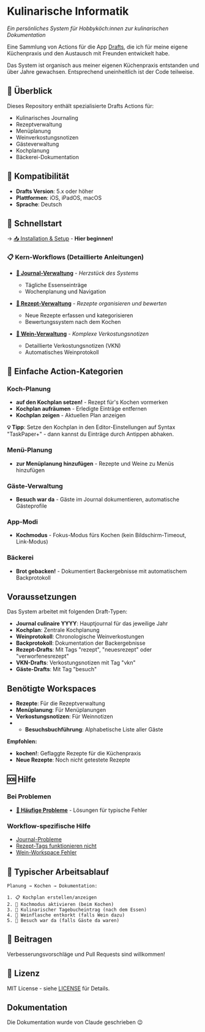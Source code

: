 # Kulinarische Informatik

*Ein persönliches System für Hobbyköch:innen zur kulinarischen Dokumentation*

Eine Sammlung von Actions für die App [Drafts](https://getdrafts.com), die ich für meine eigene Küchenpraxis und den Austausch mit Freunden entwickelt habe. 

Das System ist organisch aus meiner eigenen Küchenpraxis entstanden und über Jahre gewachsen. Entsprechend uneinheitlich ist der Code teilweise.

## 🍳 Überblick

Dieses Repository enthält spezialisierte Drafts Actions für:
- Kulinarisches Journaling
- Rezeptverwaltung
- Menüplanung
- Weinverkostungsnotizen
- Gästeverwaltung
- Kochplanung
- Bäckerei-Dokumentation

## 📱 Kompatibilität

- **Drafts Version**: 5.x oder höher
- **Plattformen**: iOS, iPadOS, macOS
- **Sprache**: Deutsch

## 🚀 Schnellstart

-> [📥 Installation & Setup](docs/installation.md) - **Hier beginnen!**


### 📋 Kern-Workflows (Detaillierte Anleitungen)
- **[📝 Journal-Verwaltung](actions/journal-verwaltung/README.md)** - *Herzstück des Systems*
  - Tägliche Essenseinträge
  - Wochenplanung und Navigation
  
- **[🍳 Rezept-Verwaltung](actions/rezept-verwaltung/README.md)** - *Rezepte organisieren und bewerten*
  - Neue Rezepte erfassen und kategorisieren
  - Bewertungssystem nach dem Kochen

- **[🍷 Wein-Verwaltung](actions/wein-verwaltung/README.md)** - *Komplexe Verkostungsnotizen*
  - Detaillierte Verkostungsnotizen (VKN)
  - Automatisches Weinprotokoll

## 📂 Einfache Action-Kategorien

### Koch-Planung
- **auf den Kochplan setzen!** - Rezept für's Kochen vormerken
- **Kochplan aufräumen** - Erledigte Einträge entfernen  
- **Kochplan zeigen** - Aktuellen Plan anzeigen

**💡 Tipp**: Setze den Kochplan in den Editor-Einstellungen auf Syntax "TaskPaper+" - dann kannst du Einträge durch Antippen abhaken. 

### Menü-Planung
- **zur Menüplanung hinzufügen** - Rezepte und Weine zu Menüs hinzufügen

### Gäste-Verwaltung  
- **Besuch war da** - Gäste im Journal dokumentieren, automatische Gästeprofile

### App-Modi
- **Kochmodus** - Fokus-Modus fürs Kochen (kein Bildschirm-Timeout, Link-Modus)

### Bäckerei
- **Brot gebacken!** - Dokumentiert Backergebnisse mit automatischem Backprotokoll

## Voraussetzungen

Das System arbeitet mit folgenden Draft-Typen:
- **Journal culinaire YYYY**: Hauptjournal für das jeweilige Jahr
- **Kochplan**: Zentrale Kochplanung
- **Weinprotokoll**: Chronologische Weinverkostungen
- **Backprotokoll**: Dokumentation der Backergebnisse
- **Rezept-Drafts**: Mit Tags "rezept", "neuesrezept" oder "verworfenesrezept"
- **VKN-Drafts**: Verkostungsnotizen mit Tag "vkn"
- **Gäste-Drafts**: Mit Tag "besuch"

## Benötigte Workspaces

- **Rezepte**: Für die Rezeptverwaltung
- **Menüplanung**: Für Menüplanungen
- **Verkostungsnotizen**: Für Weinnotizen
- - **Besuchsbuchführung**: Alphabetische Liste aller Gäste

**Empfohlen:**
- **kochen!**: Geflaggte Rezepte für die Küchenpraxis
- **Neue Rezepte**: Noch nicht getestete Rezepte

## 🆘 Hilfe

### Bei Problemen
- **[🚨 Häufige Probleme](docs/installation.md#häufige-probleme-und-lösungen)** - Lösungen für typische Fehler

### Workflow-spezifische Hilfe
- [Journal-Probleme](actions/journal-verwaltung/README.md#häufige-probleme)
- [Rezept-Tags funktionieren nicht](actions/rezept-verwaltung/README.md#häufige-probleme)
- [Wein-Workspace Fehler](actions/wein-verwaltung/README.md#häufige-probleme)

## 🔄 Typischer Arbeitsablauf

```
Planung → Kochen → Dokumentation:

1. 📋 Kochplan erstellen/anzeigen
2. 🍳 Kochmodus aktivieren (beim Kochen)  
3. 📝 Kulinarischer Tagebucheintrag (nach dem Essen)
4. 🍷 Weinflasche entkorkt (falls Wein dazu)
5. 👥 Besuch war da (falls Gäste da waren)
```

## 🤝 Beitragen

Verbesserungsvorschläge und Pull Requests sind willkommen!

## 📄 Lizenz

MIT License - siehe [LICENSE](LICENSE) für Details.

## Dokumentation

Die Dokumentation wurde von Claude geschrieben 😉